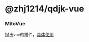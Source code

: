 # @zhj1214/qdjk-vue

### MitoVue
抛出`vue`的插件，[具体使用](https://github.com/clouDr-f2e/mitojs/blob/master/docs/guide.md#vue)
